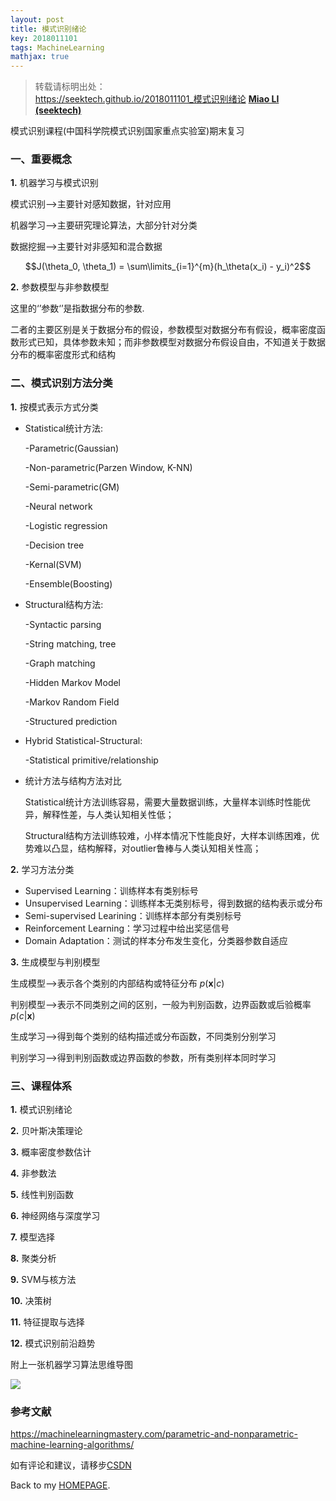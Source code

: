 ```yaml
---
layout: post
title: 模式识别绪论
key: 2018011101
tags: MachineLearning
mathjax: true
---
```


>转载请标明出处：  
>https://seektech.github.io/2018011101_模式识别绪论 [**Miao LI (seektech)**](https://seektech.github.io/2018011101_模式识别绪论)

模式识别课程(中国科学院模式识别国家重点实验室)期末复习

### [](#header-1)一、重要概念

**1.** 机器学习与模式识别

模式识别—>主要针对感知数据，针对应用

机器学习—>主要研究理论算法，大部分针对分类

数据挖掘—>主要针对非感知和混合数据

$$J(\theta_0, \theta_1) = \sum\limits_{i=1}^{m}(h_\theta(x_i) - y_i)^2$$

**2.** 参数模型与非参数模型

这里的‘’参数‘’是指数据分布的参数. 

二者的主要区别是关于数据分布的假设，参数模型对数据分布有假设，概率密度函数形式已知，具体参数未知；而非参数模型对数据分布假设自由，不知道关于数据分布的概率密度形式和结构


### [](#header-2)二、模式识别方法分类

**1.** 按模式表示方式分类

- Statistical统计方法:

  -Parametric(Gaussian)

  -Non-parametric(Parzen Window, K-NN)

  -Semi-parametric(GM)

  -Neural network

  -Logistic regression

  -Decision tree

  -Kernal(SVM)

  -Ensemble(Boosting)

- Structural结构方法:

  -Syntactic parsing

  -String matching, tree

  -Graph matching 

  -Hidden Markov Model

  -Markov Random Field

  -Structured prediction

- Hybrid Statistical-Structural:

  -Statistical primitive/relationship

- 统计方法与结构方法对比

  Statistical统计方法训练容易，需要大量数据训练，大量样本训练时性能优异，解释性差，与人类认知相关性低；

  Structural结构方法训练较难，小样本情况下性能良好，大样本训练困难，优势难以凸显，结构解释，对outlier鲁棒与人类认知相关性高；

**2.** 学习方法分类

- Supervised Learning：训练样本有类别标号
- Unsupervised Learning：训练样本无类别标号，得到数据的结构表示或分布
- Semi-supervised Learining：训练样本部分有类别标号
- Reinforcement Learning：学习过程中给出奖惩信号
- Domain Adaptation：测试的样本分布发生变化，分类器参数自适应

**3.** 生成模型与判别模型

生成模型—>表示各个类别的内部结构或特征分布 $p(\mathbf{x}|c)$

判别模型—>表示不同类别之间的区别，一般为判别函数，边界函数或后验概率 $p(c|\mathbf{x})$

生成学习—>得到每个类别的结构描述或分布函数，不同类别分别学习

判别学习—>得到判别函数或边界函数的参数，所有类别样本同时学习

### [](#header-3)三、课程体系

**1.** 模式识别绪论

**2.** 贝叶斯决策理论

**3.** 概率密度参数估计

**4.** 非参数法

**5.** 线性判别函数

**6.** 神经网络与深度学习

**7.** 模型选择

**8.** 聚类分析

**9.** SVM与核方法

**10.** 决策树

**11.** 特征提取与选择

**12.** 模式识别前沿趋势

  

附上一张机器学习算法思维导图

![](https://ws1.sinaimg.cn/large/006tNc79ly1fnci0rtpd3j30we0kpjvq.jpg)

### 参考文献

https://machinelearningmastery.com/parametric-and-nonparametric-machine-learning-algorithms/

  


如有评论和建议，请移步[CSDN](http://blog.csdn.net/u013413471/article/details/79034437)  

Back to my [HOMEPAGE](index).